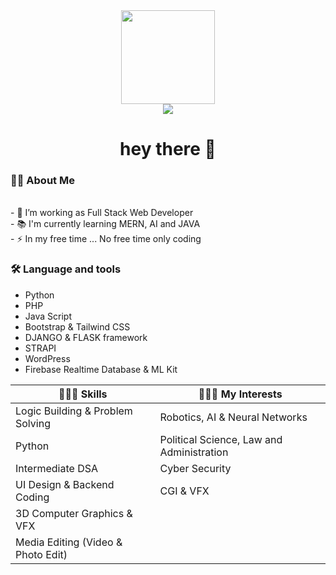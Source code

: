 <div align="center">
  <img height="150"
    src="https://camo.githubusercontent.com/62da68eb62b1e5f175f7d1f0191dd89a653d7908feb22d37d4a0ab07365d6791/68747470733a2f2f6d656469612e67697068792e636f6d2f6d656469612f4d3967624264396e6244724f5475314d71782f67697068792e676966" />
</div>

<style>
  table {
    width: 100%;
  }
</style>

<div align="center">
  <img src="https://visitor-badge.laobi.icu/badge?page_id=maurodesouza.maurodesouza&" />
</div>

<h1 align="center">hey there 👋</h1>

<h3 align="left">👩‍💻 About Me</h3>



<p align="left">
  <br>- 🔭 I’m working as Full Stack Web Developer
  <br>- 📚 I'm currently learning MERN, AI and JAVA
  <br>- ⚡ In my free time ... No free time only coding
</p>



<h3 align="left">🛠 Language and tools</h3>
<ul>
  <li> Python </li>
  <li> PHP </li>
  <li> Java Script </li>
  <li> Bootstrap & Tailwind CSS </li>
  <li> DJANGO & FLASK framework </li>
  <li> STRAPI </li>
  <li> WordPress </li>
  <li> Firebase Realtime Database & ML Kit</li>
</ul>

<!-- <div style="display:flex, flex-direction:row">
  <div>
    <h3>🧑🏻‍💻 Skills </h3>
    <ul>
      <li>Logic Building & Problem Solving</li>
      <li>Python</li>
      <li>UI Design & Backend Coding</li>
      <li>Intermediate DSA</li>
      <li>3D Computer Graphics & VFX</li>
      <li>Media Editing (Video & Photo Edit)</li>
      <ul>
  </div>

  <div>
    <h3>🧑🏻‍💻 My Interests</h3>
    <ul>
      <li>Robotics, AI & Neural Networks</li>
      <li>Political Science, Law and Administration</li>
      <li>Cyber Security</li>
      <li>CGI & VFX</li>
    </ul>
  </div>
</div>  -->

|🧑🏻‍💻 Skills|🧑🏻‍💻 My Interests|
| --- | --- |
| Logic Building & Problem Solving | Robotics, AI & Neural Networks |
| Python |Political Science, Law and Administration |
| Intermediate DSA |Cyber Security |
| UI Design & Backend Coding | CGI & VFX |
| 3D Computer Graphics & VFX |
| Media Editing (Video & Photo Edit) |
<!--<div>
  <img src="https://raw.githubusercontent.com/github/explore/80688e429a7d4ef2fca1e82350fe8e3517d3494d/topics/python/python.png" alt="Python" height="40" style="vertical-align:top; margin:4px">
<img src="https://raw.githubusercontent.com/github/explore/80688e429a7d4ef2fca1e82350fe8e3517d3494d/topics/javascript/javascript.png" alt="Javascript" height="40" style="vertical-align:top; margin:4px">
<img src="https://raw.githubusercontent.com/github/explore/80688e429a7d4ef2fca1e82350fe8e3517d3494d/topics/javascript/javascript.png" alt="Javascript" height="40" style="vertical-align:top; margin:4px">
</div>-->